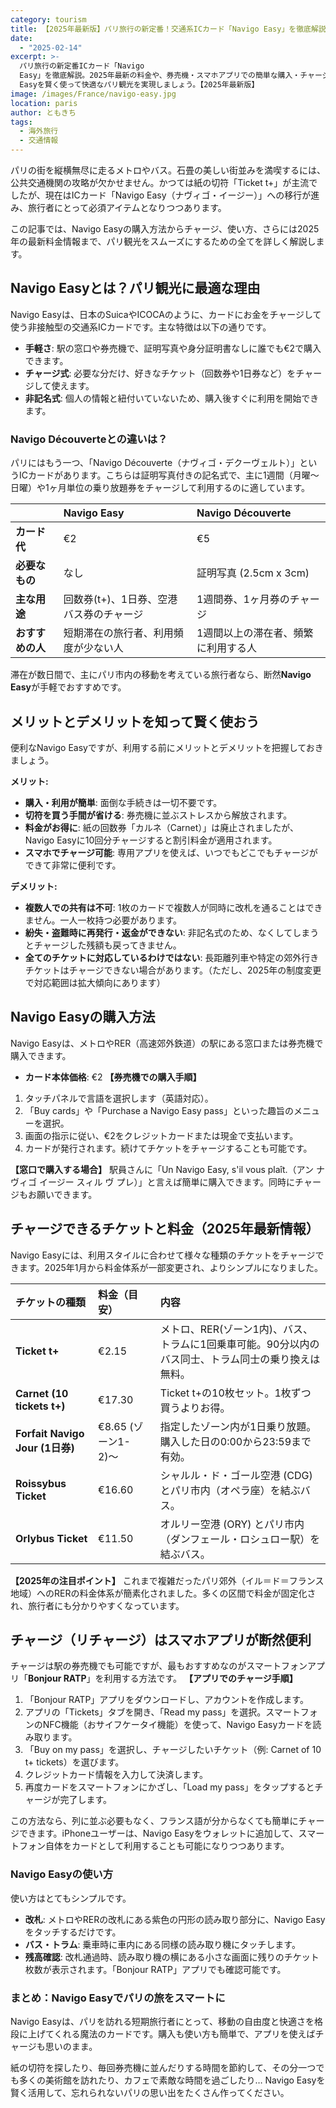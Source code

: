 ```yaml
---
category: tourism
title: 【2025年最新版】パリ旅行の新定番！交通系ICカード「Navigo Easy」を徹底解説
date:
  - "2025-02-14"
excerpt: >-
  パリ旅行の新定番ICカード「Navigo
  Easy」を徹底解説。2025年最新の料金や、券売機・スマホアプリでの簡単な購入・チャージ方法、使い方までこの記事一本で解決！メトロやバス移動の不安をなくし、Navigo
  Easyを賢く使って快適なパリ観光を実現しましょう。【2025年最新版】
image: /images/France/navigo-easy.jpg
location: paris
author: ともきち
tags:
  - 海外旅行
  - 交通情報
---
```


パリの街を縦横無尽に走るメトロやバス。石畳の美しい街並みを満喫するには、公共交通機関の攻略が欠かせません。かつては紙の切符「Ticket t+」が主流でしたが、現在はICカード「Navigo Easy（ナヴィゴ・イージー）」への移行が進み、旅行者にとって必須アイテムとなりつつあります。

この記事では、Navigo Easyの購入方法からチャージ、使い方、さらには2025年の最新料金情報まで、パリ観光をスムーズにするための全てを詳しく解説します。

## Navigo Easyとは？パリ観光に最適な理由

Navigo Easyは、日本のSuicaやICOCAのように、カードにお金をチャージして使う非接触型の交通系ICカードです。主な特徴は以下の通りです。

- **手軽さ**: 駅の窓口や券売機で、証明写真や身分証明書なしに誰でも€2で購入できます。
- **チャージ式**: 必要な分だけ、好きなチケット（回数券や1日券など）をチャージして使えます。
- **非記名式**: 個人の情報と紐付いていないため、購入後すぐに利用を開始できます。

### Navigo Découverteとの違いは？

パリにはもう一つ、「Navigo Découverte（ナヴィゴ・デクーヴェルト）」というICカードがあります。こちらは証明写真付きの記名式で、主に1週間（月曜〜日曜）や1ヶ月単位の乗り放題券をチャージして利用するのに適しています。

|                  | Navigo Easy                             | Navigo Découverte                   |
| :--------------- | :-------------------------------------- | :---------------------------------- |
| **カード代**     | €2                                      | €5                                  |
| **必要なもの**   | なし                                    | 証明写真 (2.5cm x 3cm)              |
| **主な用途**     | 回数券(t+)、1日券、空港バス券のチャージ | 1週間券、1ヶ月券のチャージ          |
| **おすすめの人** | 短期滞在の旅行者、利用頻度が少ない人    | 1週間以上の滞在者、頻繁に利用する人 |

滞在が数日間で、主にパリ市内の移動を考えている旅行者なら、断然**Navigo Easy**が手軽でおすすめです。

## メリットとデメリットを知って賢く使おう

便利なNavigo Easyですが、利用する前にメリットとデメリットを把握しておきましょう。

**メリット:**

- **購入・利用が簡単**: 面倒な手続きは一切不要です。
- **切符を買う手間が省ける**: 券売機に並ぶストレスから解放されます。
- **料金がお得に**: 紙の回数券「カルネ（Carnet）」は廃止されましたが、Navigo Easyに10回分チャージすると割引料金が適用されます。
- **スマホでチャージ可能**: 専用アプリを使えば、いつでもどこでもチャージができて非常に便利です。

**デメリット:**

- **複数人での共有は不可**: 1枚のカードで複数人が同時に改札を通ることはできません。一人一枚持つ必要があります。
- **紛失・盗難時に再発行・返金ができない**: 非記名式のため、なくしてしまうとチャージした残額も戻ってきません。
- **全てのチケットに対応しているわけではない**: 長距離列車や特定の郊外行きチケットはチャージできない場合があります。（ただし、2025年の制度変更で対応範囲は拡大傾向にあります）

## Navigo Easyの購入方法

Navigo Easyは、メトロやRER（高速郊外鉄道）の駅にある窓口または券売機で購入できます。

- **カード本体価格**: €2
  **【券売機での購入手順】**

1. タッチパネルで言語を選択します（英語対応）。
2. 「Buy cards」や「Purchase a Navigo Easy pass」といった趣旨のメニューを選択。
3. 画面の指示に従い、€2をクレジットカードまたは現金で支払います。
4. カードが発行されます。続けてチケットをチャージすることも可能です。

**【窓口で購入する場合】**
駅員さんに「Un Navigo Easy, s'il vous plaît.（アン ナヴィゴ イージー スィル ヴ プレ）」と言えば簡単に購入できます。同時にチャージもお願いできます。

## チャージできるチケットと料金（2025年最新情報）

Navigo Easyには、利用スタイルに合わせて様々な種類のチケットをチャージできます。2025年1月から料金体系が一部変更され、よりシンプルになりました。

| チケットの種類                  | 料金（目安）        | 内容                                                                                                |
| :------------------------------ | :------------------ | :-------------------------------------------------------------------------------------------------- |
| **Ticket t+**                   | €2.15               | メトロ、RER(ゾーン1内)、バス、トラムに1回乗車可能。90分以内のバス同士、トラム同士の乗り換えは無料。 |
| **Carnet (10 tickets t+)**      | €17.30              | Ticket t+の10枚セット。1枚ずつ買うよりお得。                                                        |
| **Forfait Navigo Jour (1日券)** | €8.65 (ゾーン1-2)〜 | 指定したゾーン内が1日乗り放題。購入した日の0:00から23:59まで有効。                                  |
| **Roissybus Ticket**            | €16.60              | シャルル・ド・ゴール空港 (CDG) とパリ市内（オペラ座）を結ぶバス。                                   |
| **Orlybus Ticket**              | €11.50              | オルリー空港 (ORY) とパリ市内（ダンフェール・ロシュロー駅）を結ぶバス。                             |

**【2025年の注目ポイント】**
これまで複雑だったパリ郊外（イル＝ド＝フランス地域）へのRERの料金体系が簡素化されました。多くの区間で料金が固定化され、旅行者にも分かりやすくなっています。

## チャージ（リチャージ）はスマホアプリが断然便利

チャージは駅の券売機でも可能ですが、最もおすすめなのがスマートフォンアプリ「**Bonjour RATP**」を利用する方法です。
**【アプリでのチャージ手順】**

1. 「Bonjour RATP」アプリをダウンロードし、アカウントを作成します。
2. アプリの「Tickets」タブを開き、「Read my pass」を選択。スマートフォンのNFC機能（おサイフケータイ機能）を使って、Navigo Easyカードを読み取ります。
3. 「Buy on my pass」を選択し、チャージしたいチケット（例: Carnet of 10 t+ tickets）を選びます。
4. クレジットカード情報を入力して決済します。
5. 再度カードをスマートフォンにかざし、「Load my pass」をタップするとチャージが完了します。

この方法なら、列に並ぶ必要もなく、フランス語が分からなくても簡単にチャージできます。iPhoneユーザーは、Navigo Easyをウォレットに追加して、スマートフォン自体をカードとして利用することも可能になりつつあります。

### Navigo Easyの使い方

使い方はとてもシンプルです。

- **改札**: メトロやRERの改札にある紫色の円形の読み取り部分に、Navigo Easyをタッチするだけです。
- **バス・トラム**: 乗車時に車内にある同様の読み取り機にタッチします。
- **残高確認**: 改札通過時、読み取り機の横にある小さな画面に残りのチケット枚数が表示されます。「Bonjour RATP」アプリでも確認可能です。

### まとめ：Navigo Easyでパリの旅をスマートに

Navigo Easyは、パリを訪れる短期旅行者にとって、移動の自由度と快適さを格段に上げてくれる魔法のカードです。購入も使い方も簡単で、アプリを使えばチャージも思いのまま。

紙の切符を探したり、毎回券売機に並んだりする時間を節約して、その分一つでも多くの美術館を訪れたり、カフェで素敵な時間を過ごしたり… Navigo Easyを賢く活用して、忘れられないパリの思い出をたくさん作ってください。
